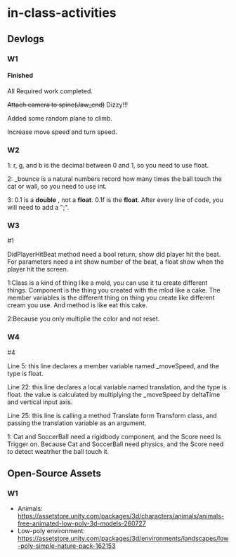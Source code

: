 # in-class-activities
## Devlogs
### W1
#### Finished
All Required work completed.

~~Attach camera to spine(Jaw_end)~~ Dizzy!!!

Added some random plane to climb.

Increase move speed and turn speed.

### W2
1: r, g, and b is the decimal between 0 and 1, so you need to use float.

2: _bounce is a natural numbers record how many times the ball touch the cat or wall, so you need to use int.

3: 0.1 is a **double** , not a **float**. 0.1f is the **float**. After every line of code, you will need to add a ";".

### W3

#1

DidPlayerHitBeat method need a bool return, show did player hit the beat. For parameters need a int show number of the beat, a float show when the player hit the screen. 

1:Class is a kind of thing like a mold, you can use it tu create different things. Component is the thing you created with the mlod like a cake. The member variables is the different thing on thing you create like different cream you use. And method is like eat this cake.

2:Because you only multiplie the color and not reset.

### W4

#4

Line 5: this line declares a member variable named _moveSpeed, and the type is float.

Line 22: this line declares a local variable named translation, and the type is float. the value is calculated by multiplying the _moveSpeed by deltaTime and vertical input axis.

Line 25: this line is calling a method Translate form Transform class, and passing the translation variable as an argument.

1: Cat and SoccerBall need a rigidbody component, and the Score need Is Trigger on. Because Cat and SoccerBall need physics, and the Score need to detect weatrher the ball touch it.

## Open-Source Assets
### W1
- Animals: https://assetstore.unity.com/packages/3d/characters/animals/animals-free-animated-low-poly-3d-models-260727 
- Low-poly environment: https://assetstore.unity.com/packages/3d/environments/landscapes/low-poly-simple-nature-pack-162153 